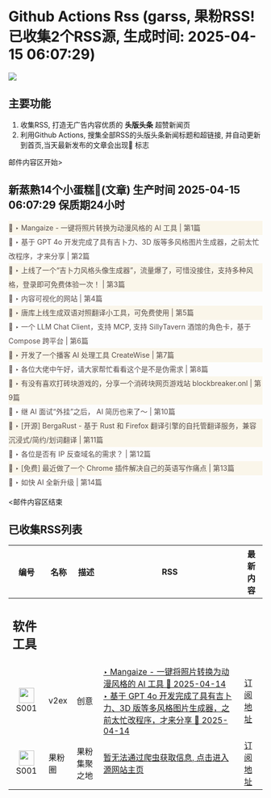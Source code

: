 # Github Actions Rss (garss, 果粉RSS! 已收集2个RSS源, 生成时间: 2025-04-15 06:07:29)

![](https://cdn.jsdelivr.net/gh/xinkeji/garss/_media/ga-rss.png)



## 主要功能
1. 收集RSS, 打造无广告内容优质的 **头版头条** 超赞新闻页
2. 利用Github Actions, 搜集全部RSS的头版头条新闻标题和超链接, 并自动更新到首页,当天最新发布的文章会出现🌈 标志

邮件内容区开始>
<h2>新蒸熟14个小蛋糕🍰(文章) 生产时间 2025-04-15 06:07:29 保质期24小时</h2>

<div style='line-height:3;background-color:#FAF6EA;' ><a href='https://www.v2ex.com/t/1125456#reply1' style="line-height:2;text-decoration:none;display:block;color:#584D49;">🌈 ‣ Mangaize - 一键将照片转换为动漫风格的 AI 工具 | 第1篇</a></div><div style='line-height:3;' ><a href='https://www.v2ex.com/t/1125462#reply3' style="line-height:2;text-decoration:none;display:block;color:#584D49;">🌈 ‣ 基于 GPT 4o 开发完成了具有吉卜力、3D 版等多风格图片生成器，之前太忙改程序，才来分享 | 第2篇</a></div><div style='line-height:3;background-color:#FAF6EA;' ><a href='https://www.v2ex.com/t/1125461#reply0' style="line-height:2;text-decoration:none;display:block;color:#584D49;">🌈 ‣ 上线了一个“吉卜力风格头像生成器”，流量爆了，可惜没接住，支持多种风格，登录即可免费体验一次！ | 第3篇</a></div><div style='line-height:3;' ><a href='https://www.v2ex.com/t/1125438#reply4' style="line-height:2;text-decoration:none;display:block;color:#584D49;">🌈 ‣ 内容可视化的网站 | 第4篇</a></div><div style='line-height:3;background-color:#FAF6EA;' ><a href='https://www.v2ex.com/t/1125460#reply0' style="line-height:2;text-decoration:none;display:block;color:#584D49;">🌈 ‣ 唐库上线生成双语对照翻译小工具，可免费使用 | 第5篇</a></div><div style='line-height:3;' ><a href='https://www.v2ex.com/t/1125443#reply2' style="line-height:2;text-decoration:none;display:block;color:#584D49;">🌈 ‣ 一个 LLM Chat Client，支持 MCP, 支持 SillyTavern 酒馆的角色卡，基于 Compose 跨平台 | 第6篇</a></div><div style='line-height:3;background-color:#FAF6EA;' ><a href='https://www.v2ex.com/t/1125416#reply0' style="line-height:2;text-decoration:none;display:block;color:#584D49;">🌈 ‣ 开发了一个播客 AI 处理工具 CreateWise | 第7篇</a></div><div style='line-height:3;' ><a href='https://www.v2ex.com/t/1125292#reply10' style="line-height:2;text-decoration:none;display:block;color:#584D49;">🌈 ‣ 各位大佬中午好，请大家帮忙看看这个是不是伪需求 | 第8篇</a></div><div style='line-height:3;background-color:#FAF6EA;' ><a href='https://www.v2ex.com/t/1125403#reply0' style="line-height:2;text-decoration:none;display:block;color:#584D49;">🌈 ‣ 有没有喜欢打砖块游戏的，分享一个消砖块网页游戏站 blockbreaker.onl | 第9篇</a></div><div style='line-height:3;' ><a href='https://www.v2ex.com/t/1125440#reply0' style="line-height:2;text-decoration:none;display:block;color:#584D49;">🌈 ‣ 继 AI 面试“外挂”之后， AI 简历也来了～ | 第10篇</a></div><div style='line-height:3;background-color:#FAF6EA;' ><a href='https://www.v2ex.com/t/1125251#reply10' style="line-height:2;text-decoration:none;display:block;color:#584D49;">🌈 ‣ [开源] BergaRust - 基于 Rust 和 Firefox 翻译引擎的自托管翻译服务，兼容沉浸式/简约/划词翻译 | 第11篇</a></div><div style='line-height:3;' ><a href='https://www.v2ex.com/t/1125293#reply7' style="line-height:2;text-decoration:none;display:block;color:#584D49;">🌈 ‣ 各位是否有 IP 反查域名的需求？ | 第12篇</a></div><div style='line-height:3;background-color:#FAF6EA;' ><a href='https://www.v2ex.com/t/1125210#reply47' style="line-height:2;text-decoration:none;display:block;color:#584D49;">🌈 ‣ [免费] 最近做了一个 Chrome 插件解决自己的英语写作痛点 | 第13篇</a></div><div style='line-height:3;' ><a href='https://www.v2ex.com/t/1125335#reply1' style="line-height:2;text-decoration:none;display:block;color:#584D49;">🌈 ‣ 如快 AI 全新升级 | 第14篇</a></div>

<邮件内容区结束

## 已收集RSS列表

| 编号 | 名称 | 描述 | RSS | 最新内容 |
| --- | --- | --- | --- | --- |
| <h2 id="软件工具">软件工具</h2> |  |   |  |  |
| <div id="S001" style="text-align: center;"><img src="https://cdn.jsdelivr.net/gh/zhaoolee/garss/_media/favicon/S001.png" width="30px" style="width:30px;height: auto;"/><br><span>S001</span></div> | v2ex | 创意 | [‣ Mangaize - 一键将照片转换为动漫风格的 AI 工具 🌈 2025-04-14](https://www.v2ex.com/t/1125456#reply1)<br/>[‣ 基于 GPT 4o 开发完成了具有吉卜力、3D 版等多风格图片生成器，之前太忙改程序，才来分享 🌈 2025-04-14](https://www.v2ex.com/t/1125462#reply3) | [订阅地址](https://www.v2ex.com/feed/tab/creative.xml) |
| <div id="S001" style="text-align: center;"><img src="https://cdn.jsdelivr.net/gh/zhaoolee/garss/_media/favicon/S001.png" width="30px" style="width:30px;height: auto;"/><br><span>S001</span></div> | 果粉圈 | 果粉集聚之地 | [暂无法通过爬虫获取信息, 点击进入源网站主页](https://g0f.cn) | [订阅地址](https://g0f.cn/rss.xml) |



